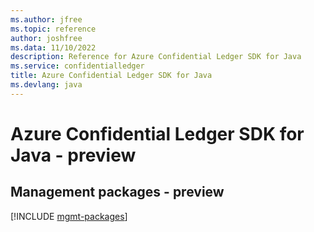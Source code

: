 ```yaml
---
ms.author: jfree
ms.topic: reference
author: joshfree
ms.data: 11/10/2022
description: Reference for Azure Confidential Ledger SDK for Java
ms.service: confidentialledger
title: Azure Confidential Ledger SDK for Java
ms.devlang: java
---
```

# Azure Confidential Ledger SDK for Java - preview

## Management packages - preview
[!INCLUDE [mgmt-packages](confidential-ledger-mgmt-index.md)]